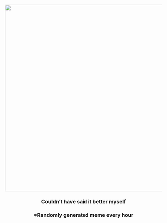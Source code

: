 <p align="center">
        <img src="https://i.redd.it/kcjf94dbv9t91.jpg" width="600" height="600">
        </p>
        <h3 align="center">Couldn’t have said it better myself</h3>
        <h3 align="center">*Randomly generated meme every hour</h3>
    